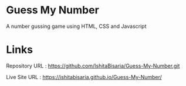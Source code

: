 # Guess My Number
A number gussing game using HTML, CSS and Javascript

# Links
Repository URL : https://github.com/IshitaBisaria/Guess-My-Number.git

Live Site URL : https://ishitabisaria.github.io/Guess-My-Number/

